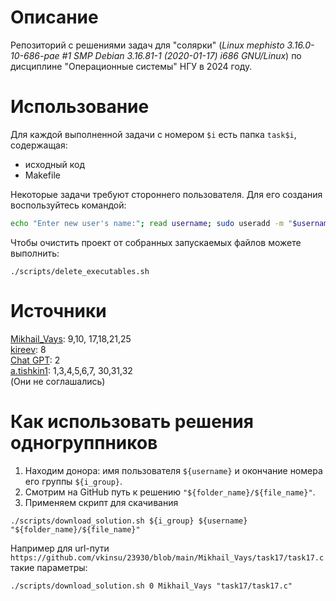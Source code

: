 # Описание
Репозиторий с решениями задач для "солярки" (*Linux mephisto 3.16.0-10-686-pae #1 SMP Debian 3.16.81-1 (2020-01-17) i686 GNU/Linux*) по дисциплине "Операционные системы" НГУ в 2024 году.

# Использование
Для каждой выполненной задачи с номером `$i` есть папка `task$i`, содержащая:
 + исходный код
 + Makefile

Некоторые задачи требуют стороннего пользователя. Для его создания воспользуйтесь командой:
```bash
echo "Enter new user's name:"; read username; sudo useradd -m "$username"
```
Чтобы очистить проект от собранных запускаемых файлов можете выполнить:
```
./scripts/delete_executables.sh
```

# Источники
[Mikhail_Vays](https://github.com/vkinsu/23930/tree/main/Mikhail_Vays): 9,10, 17,18,21,25   
[kireev](https://github.com/vkinsu/23930/tree/main/kireev): 8   
[Chat GPT](https://chatgpt.com): 2   
[a.tishkin1](https://github.com/vkinsu/23933/tree/main/a.tishkin1): 1,3,4,5,6,7, 30,31,32    
(Они не соглашались)

# Как использовать решения одногруппников
1. Находим донора: имя пользователя `${username}` и окончание номера его группы `${i_group}`.
2. Смотрим на GitHub путь к решению `"${folder_name}/${file_name}"`.
3. Применяем скрипт для скачивания
```
./scripts/download_solution.sh ${i_group} ${username} "${folder_name}/${file_name}"
```
Например для url-пути `https://github.com/vkinsu/23930/blob/main/Mikhail_Vays/task17/task17.c` такие параметры:
```
./scripts/download_solution.sh 0 Mikhail_Vays "task17/task17.c"
```
